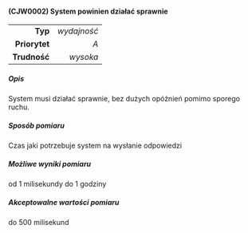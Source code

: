 #### (CJW0002) System powinien działać sprawnie

|               |             |
| ------------: |------------:|
|       **Typ** | *wydajność* |
| **Priorytet** |         *A* |
|  **Trudność** |    *wysoka* |


##### Opis
System musi działać sprawnie, bez dużych opóźnień pomimo sporego ruchu.


##### Sposób pomiaru

Czas jaki potrzebuje system na wysłanie odpowiedzi

##### Możliwe wyniki pomiaru

od 1 milisekundy do 1 godziny

##### Akceptowalne wartości pomiaru

do 500 milisekund